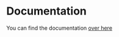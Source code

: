 # Documentation

You can find the documentation [over here](https://github.com/DataHiveDevelopment/passport-introspection-docs)
